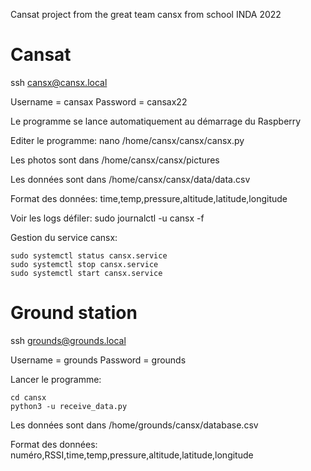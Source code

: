 Cansat project from the great team cansx from school INDA 2022

# Cansat

ssh cansx@cansx.local

Username = cansax
Password = cansax22

Le programme se lance automatiquement au démarrage du Raspberry

Editer le programme:
nano /home/cansx/cansx/cansx.py

Les photos sont dans 
/home/cansx/cansx/pictures

Les données sont dans 
/home/cansx/cansx/data/data.csv

Format des données:
time,temp,pressure,altitude,latitude,longitude

Voir les logs défiler:
sudo journalctl -u cansx -f

Gestion du service cansx:
```
sudo systemctl status cansx.service
sudo systemctl stop cansx.service
sudo systemctl start cansx.service
```

# Ground station

ssh grounds@grounds.local

Username = grounds
Password = grounds

Lancer le programme:
```
cd cansx
python3 -u receive_data.py
```

Les données sont dans
/home/grounds/cansx/database.csv

Format des données:
numéro,RSSI,time,temp,pressure,altitude,latitude,longitude

